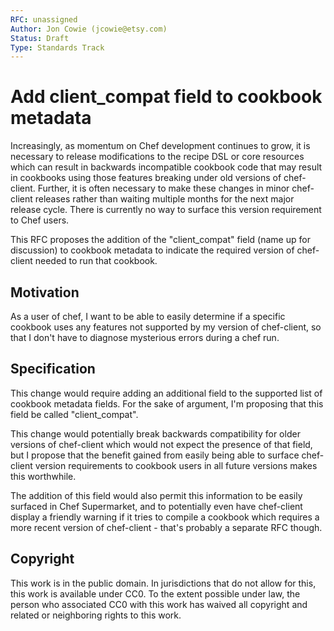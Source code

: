 ```yaml
---
RFC: unassigned
Author: Jon Cowie (jcowie@etsy.com)
Status: Draft
Type: Standards Track
---
```



# Add client_compat field to cookbook metadata

Increasingly, as momentum on Chef development continues to grow, it is necessary to release modifications to the recipe DSL or core resources which can result in backwards incompatible cookbook code that may result in cookbooks using those features breaking under old versions of chef-client. Further, it is often necessary to make these changes in minor chef-client releases rather than waiting multiple months for the next major release cycle. There is currently no way to surface this version requirement to Chef users.

This RFC proposes the addition of the "client_compat" field (name up for discussion) to cookbook metadata to indicate the required version of chef-client needed to run that cookbook. 

## Motivation

As a user of chef, I want to be able to easily determine if a specific cookbook uses any features not supported by my version of chef-client, so that I don't have to diagnose mysterious errors during a chef run.

## Specification

This change would require adding an additional field to the supported list of cookbook metadata fields. For the sake of argument, I'm proposing that this field be called "client_compat".

This change would potentially break backwards compatibility for older versions of chef-client which would not expect the presence of that field, but I propose that the benefit gained from easily being able to surface chef-client version requirements to cookbook users in all future versions makes this worthwhile.

The addition of this field would also permit this information to be easily surfaced in Chef Supermarket, and to potentially even have chef-client display a friendly warning if it tries to compile a cookbook which requires a more recent version of chef-client - that's probably a separate RFC though.

## Copyright

This work is in the public domain. In jurisdictions that do not allow for this, this work is available under CC0. To the extent possible under law, the person who associated CC0 with this work has waived all copyright and related or neighboring rights to this work.